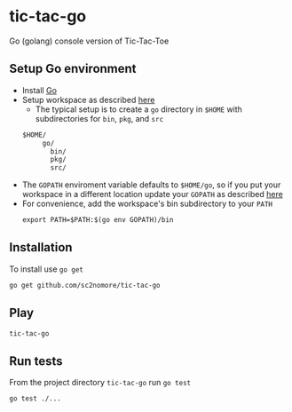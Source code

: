 # tic-tac-go
Go (golang) console version of Tic-Tac-Toe

## Setup Go environment

- Install [Go](https://golang.org/doc/install)
- Setup workspace as described [here](https://golang.org/doc/code.html#Workspaces)
    - The typical setup is to create a `go` directory in `$HOME` with subdirectories for 
    `bin`, `pkg`, and `src`
  ```markdown
  $HOME/
       go/
         bin/
         pkg/
         src/
  ```
- The `GOPATH` enviroment variable defaults to `$HOME/go`, so if you put your workspace in a different location update your `GOPATH` as described [here](https://golang.org/doc/code.html#Workspaces)
- For convenience, add the workspace's bin subdirectory to your `PATH`
  ```markdown
  export PATH=$PATH:$(go env GOPATH)/bin
  ```
  
## Installation 
To install use `go get`
```markdown
go get github.com/sc2nomore/tic-tac-go
```

## Play
```markdown
tic-tac-go
```

## Run tests
From the project directory `tic-tac-go` run `go test`
```markdown
go test ./...
```
